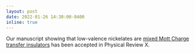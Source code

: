 ```yaml
---
layout: post
date: 2022-01-26 14:30:00-0400
inline: true
---
```


Our manuscript showing that low-valence nickelates are [mixed Mott Charge transfer insulators](/publications/#Shen2022role) has been accepted in Physical Review X.
